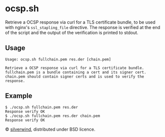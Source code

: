 # ocsp.sh

Retrieve a OCSP response via curl for a TLS certificate bundle, to be used with nginx's `ssl_stapling_file` directive. The response is verified at the end of the script and the output of the verification is printed to stdout.

## Usage

```
Usage: ocsp.sh fullchain.pem res.der [chain.pem]

Retrieve a OCSP response via curl for a TLS certificate bundle.
fullchain.pem is a bundle containing a cert and its signer cert.
chain.pem should contain signer certs and is used to verify the response.
```

## Example

```console
$ ./ocsp.sh fullchain.pem res.der
Response verify OK
$ ./ocsp.sh fullchain.pem res.der chain.pem
Response verify OK
```

© [silverwind](https://github.com/silverwind), distributed under BSD licence.
